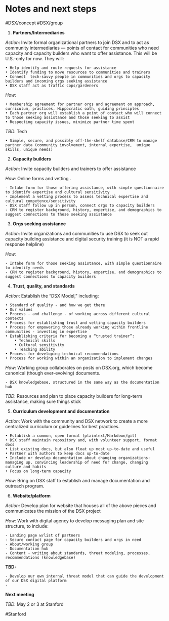 # Notes and next steps 
#DSX/concept
#DSX/group

1. **Partners/Intermediaries**
 
*Action*: Invite formal organizational partners to join DSX and to act as community intermediaries — points of contact for communities who need capacity and capacity builders who want to offer assistance. This will be U.S.-only for now.  They will: 

	• Help identify and route requests for assistance
	• Identify funding to move resources to communities and trainers
	• Connect  tech-savvy people in communities and orgs to capacity builders and incoming orgs seeking assistance 
	• DSX staff act as traffic cops/gardeners

*How*: 

	• Membership agreement for partner orgs and agreement on approach, curriculum, practices, Hippocratic oath, guiding principles 
	• Each partner org will establish a point of contact who will connect to those seeking assistance and those seeking to assist
	• Respecting capacity issues, minimize partner time spent

*TBD*: Tech  

	• Simple, secure, and possibly off-the-shelf database/CRM to manage partner data (community involvement, internal expertise,  unique skills, unique needs)

2. **Capacity builders** 

*Action*:  Invite capacity builders and trainers to offer assistance 

*How:*  Online forms and vetting .

	- Intake form for those offering assistance, with simple questionnaire to identify expertise and cultural sensitivity
	- Implement a vetting process to assess technical expertise and cultural competence/sensitivity
	- DSX staff follow up in person, connect orgs to capacity builders
	- CRM to register background, history, expertise, and demographics to suggest connections to those seeking assistance 

3. **Orgs seeking assistance** 

*Action*: Invite organizations and communities to use DSX to seek out capacity building assistance and digital security training (it is NOT a rapid response helpline)

*How:* 

	- Intake form for those seeking assistance, with simple questionnaire to identify needs
	- CRM to register background, history, expertise, and demographics to suggest connections to capacity builders  

4. **Trust, quality, and standards**
 
*Action*: Establish the “DSX Model,” including:
     
	• Standard of quality - and how we get there
	• Our values
	• Process - and challenge - of working across different cultural contexts
	• Process for establishing trust and vetting capacity builders
	• Process for empowering those already working within frontline communities - investing in expertise
	• Establishing criteria for becoming a “trusted trainer”:
		• Technical skills
		• Cultural sensitivity
		• Teaching ability
	• Process for developing technical recommendations
	• Process for working within an organization to implement changes

*How*: Working group collaborates on posts on DSX.org, which become canonical (though ever-evolving) documents.

	- DSX knowledgebase, structured in the same way as the documentation hub 

*TBD*: Resources and plan to place capacity builders for long-term assistance, making sure things stick 

5. **Curriculum development and documentation**
 
*Action*: Work with the community and DSX network to create a more centralized curriculum or guidelines for best practices. 

	• Establish a common, open format (plaintext/Markdown/git)
	• DSX staff maintain repository and, with volunteer support, format docs
	• List existing docs, but also float up most up-to-date and useful
	• Partner with authors to keep docs up-to-date
	• Include or develop documentation about changing organizations: managing up, convincing leadership of need for change, changing culture and habits
	• Focus on long-term capacity

*How*: Bring on DSX staff to establish and manage documentation and outreach program. 

6. **Website/platform**

*Action:* Develop plan for website that houses all of the above pieces and communicates the mission of the DSX project  

*How:* Work with  digital agency to develop messaging plan and site structure, to include: 

	- Landing page w/list of partners 
	- Secure contact page for capacity builders and orgs in need 
	- About/working group 
	- Documentation hub 
	- Content - writing about standards, threat modeling, processes, recommendations (knowledgebase)

**TBD:** 

	- Develop our own internal threat model that can guide the development of our DSX digital platform
	-  

**Next meeting**

*TBD*: May 2 or 3 at Stanford

#Stanford